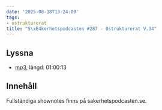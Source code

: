```yaml
---
date: '2025-08-18T13:24:00'
tags:
- ostrukturerat
title: "S\xE4kerhetspodcasten #287 - Ostrukturerat V.34"
---
```

## Lyssna
* [mp3](https://traffic.libsyn.com/secure/sakerhetspodcasten/2025-08-13_Sakerhetspodcasten.mp3?dest-id=117848), längd: 01:00:13

## Innehåll
Fullständiga shownotes finns på sakerhetspodcasten.se.
